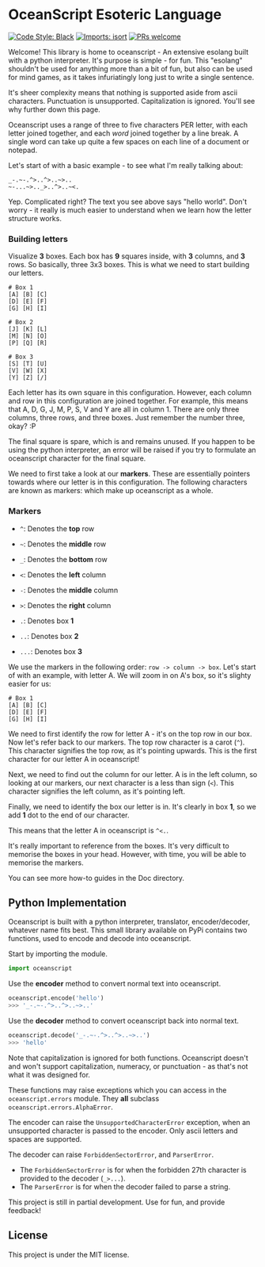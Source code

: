 # OceanScript Esoteric Language

[![Code Style: Black](https://img.shields.io/badge/code%20style-black-000000.svg)](https://github.com/psf/black)
[![Imports: isort](https://user-images.githubusercontent.com/6032823/111363465-600fe880-8690-11eb-8377-ec1d4d5ff981.png)](https://github.com/PyCQA/isort)
[![PRs welcome](https://img.shields.io/badge/PRs-welcome-brightgreen.svg)](http://makeapullrequest.com)

Welcome! This library is home to oceanscript - An extensive esolang built with a python interpreter.
It's purpose is simple - for fun. This "esolang" shouldn't be used for anything more than a bit
of fun, but also can be used for mind games, as it takes infuriatingly long just to write a single
sentence.

It's sheer complexity means that nothing is supported aside from ascii characters. Punctuation is unsupported.
Capitalization is ignored. You'll see why further down this page.

Oceanscript uses a range of three to five characters PER letter, with each letter joined together, and each *word* joined
together by a line break. A single word can take up quite a few spaces on each line of a document or notepad.

Let's start of with a basic example - to see what I'm really talking about:

```alp
_-.~-.^>..^>..~>..
~-...~>.._>..^>..~<.
```

Yep. Complicated right? The text you see above says "hello world". Don't worry -  it really is much easier
to understand when we learn how the letter structure works.

### Building letters

Visualize **3** boxes. Each box has **9** squares inside, with **3** columns, and **3** rows.
So basically, three 3x3 boxes. This is what we need to start building our letters.

```alp
# Box 1
[A] [B] [C]
[D] [E] [F]
[G] [H] [I]

# Box 2
[J] [K] [L]
[M] [N] [O]
[P] [Q] [R]

# Box 3
[S] [T] [U]
[V] [W] [X]
[Y] [Z] [/]
```

Each letter has its own square in this configuration. However, each column and row in this configuration
are joined together. For example, this means that A, D, G, J, M, P, S, V and Y are all in column 1. There
are only three columns, three rows, and three boxes. Just remember the number three, okay? :P

The final square is spare, which is and remains unused. If you happen to be using the python interpreter, an error
will be raised if you try to formulate an oceanscript character for the final square.

We need to first take a look at our **markers**. These are essentially pointers towards where our letter is in
this configuration. The following characters are known as markers: which make up oceanscript as a whole.

### Markers

* ``^``: Denotes the **top** row
* ``~``: Denotes the **middle** row
* ``_``: Denotes the **bottom** row

* ``<``: Denotes the **left** column
* ``-``: Denotes the **middle** column
* ``>``: Denotes the **right** column

* ``.``: Denotes box **1**
* ``..``: Denotes box **2**
* ``...``: Denotes box **3**

We use the markers in the following order: ``row -> column -> box``. Let's start of with an example, with letter A.
We will zoom in on A's box, so it's slighty easier for us:

```alp
# Box 1
[A] [B] [C]
[D] [E] [F]
[G] [H] [I]
```

We need to first identify the row for letter A - it's on the top row in our box. Now let's refer back to our markers.
The top row character is a carot (``^``). This character signifies the top row, as it's pointing upwards.
This is the first character for our letter A in oceanscript!

Next, we need to find out the column for our letter. A is in the left column, so looking at our markers, our next character
is a less than sign (``<``). This character signifies the left column, as it's pointing left.

Finally, we need to identify the box our letter is in. It's clearly in box **1**, so we add **1** dot to the end of our character.

This means that the letter A in oceanscript is ``^<.``.

It's really important to reference from the boxes. It's very difficult to memorise the boxes in your head. However, with time,
you will be able to memorise the markers.

You can see more how-to guides in the Doc directory.

## Python Implementation

Oceanscript is built with a python interpreter, translator, encoder/decoder, whatever name
fits best. This small library available on PyPi contains two functions, used to encode and decode into oceanscript.

Start by importing the module.

```py
import oceanscript
```

Use the **encoder** method to convert normal text into oceanscript.

```py
oceanscript.encode('hello')
>>> '_-.~-.^>..^>..~>..'
```

Use the **decoder** method to convert oceanscript back into normal text.

```py
oceanscript.decode('_-.~-.^>..^>..~>..')
>>> 'hello'
```

Note that capitalization is ignored for both functions. Oceanscript doesn't and won't support
capitalization, numeracy, or punctuation - as that's not what it was designed for.

These functions may raise exceptions which you can access in the ``oceanscript.errors`` module.
They **all** subclass ``oceanscript.errors.AlphaError``.

The encoder can raise the ``UnsupportedCharacterError`` exception, when an unsupported character
is passed to the encoder. Only ascii letters and spaces are supported.

The decoder can raise ``ForbiddenSectorError``, and ``ParserError``. 
* The ``ForbiddenSectorError`` is for when the forbidden 27th character is provided to the decoder (``_>...``). 
* The ``ParserError`` is for when the decoder failed to parse a string.

This project is still in partial development. Use for fun, and provide feedback!

## License

This project is under the MIT license.
